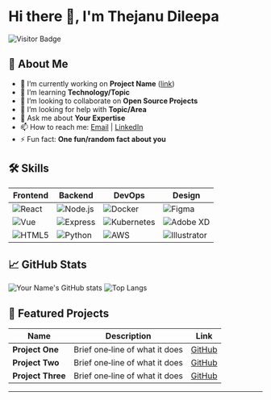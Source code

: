 <!--
===============================================================================
❓ How to use:
1. Rename this file to README.md in your GitHub profile repository.
2. Edit the sections below with your own content, badges, and links.
3. Commit and push to see it live on your profile page!
===============================================================================
-->

# Hi there 👋, I'm **Thejanu Dileepa**

![Visitor Badge](https://visitor-badge.laobi.icu/badge?page_id=yourusername.yourusername)

## 🚀 About Me
- 🔭 I’m currently working on **Project Name** ([link]([https://github.com/yourusername/project](https://github.com/thejanubandarigoda)))
- 🌱 I’m learning **Technology/Topic**
- 👯 I’m looking to collaborate on **Open Source Projects**
- 🤔 I’m looking for help with **Topic/Area**
- 💬 Ask me about **Your Expertise**
- 📫 How to reach me: [Email](dileepabandarigoda@gmail.com) | [LinkedIn]([https://linkedin.com/in/yourprofile](https://lk.linkedin.com/in/thejanu-dileepa-bandarigoda))
- ⚡ Fun fact: **One fun/random fact about you**

## 🛠️ Skills

| Frontend            | Backend           | DevOps              | Design                |
| ------------------- | ----------------- | ------------------- | --------------------- |
| ![React][react]     | ![Node.js][node]  | ![Docker][docker]   | ![Figma][figma]       |
| ![Vue][vue]         | ![Express][express]| ![Kubernetes][k8s] | ![Adobe XD][adobexd]  |
| ![HTML5][html5]     | ![Python][python] | ![AWS][aws]         | ![Illustrator][ai]    |

## 📈 GitHub Stats

![Your Name's GitHub stats](https://github-readme-stats.vercel.app/api?username=yourusername&show_icons=true&theme=radical)
![Top Langs](https://github-readme-stats.vercel.app/api/top-langs/?username=yourusername&layout=compact&theme=radical)

## 📂 Featured Projects

| Name                        | Description                                     | Link                                         |
| --------------------------- | ----------------------------------------------- | -------------------------------------------- |
| **Project One**             | Brief one‑line of what it does                   | [GitHub]([https://github.com/yourusername/one](https://github.com/thejanubandarigoda)) |
| **Project Two**             | Brief one‑line of what it does                   | [GitHub]([https://github.com/yourusername/two](https://github.com/thejanubandarigoda)) |
| **Project Three**           | Brief one‑line of what it does                   | [GitHub]([https://github.com/yourusername/three](https://github.com/thejanubandarigoda)) |

---

<!-- Badges -->
[react]: https://img.shields.io/badge/React-20232A?style=for-the-badge&logo=react&logoColor=61DAFB
[node]: https://img.shields.io/badge/Node.js-339933?style=for-the-badge&logo=nodedotjs&logoColor=white
[vue]: https://img.shields.io/badge/Vue.js-35495E?style=for-the-badge&logo=vue.js&logoColor=4FC08D
[express]: https://img.shields.io/badge/Express.js-404D59?style=for-the-badge
[docker]: https://img.shields.io/badge/Docker-2496ED?style=for-the-badge&logo=docker&logoColor=white
[k8s]: https://img.shields.io/badge/Kubernetes-326CE5?style=for-the-badge&logo=kubernetes&logoColor=white
[aws]: https://img.shields.io/badge/AWS-232F3E?style=for-the-badge&logo=amazonaws&logoColor=white
[html5]: https://img.shields.io/badge/HTML5-E34F26?style=for-the-badge&logo=html5&logoColor=white
[python]: https://img.shields.io/badge/Python-3776AB?style=for-the-badge&logo=python&logoColor=white
[figma]: https://img.shields.io/badge/Figma-F24E1E?style=for-the-badge&logo=figma&logoColor=white
[adobexd]: https://img.shields.io/badge/Adobe_XD-FF61F6?style=for-the-badge&logo=adobe-xd&logoColor=white
[ai]: https://img.shields.io/badge/Illustrator-FF9A00?style=for-the-badge&logo=adobe-illustrator&logoColor=white
